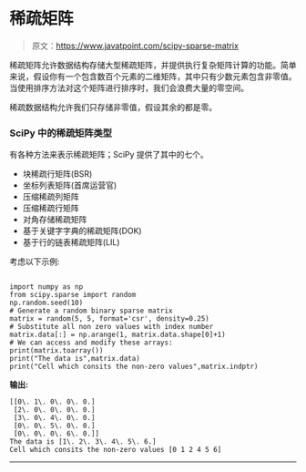 # 稀疏矩阵

> 原文：<https://www.javatpoint.com/scipy-sparse-matrix>

稀疏矩阵允许数据结构存储大型稀疏矩阵，并提供执行复杂矩阵计算的功能。简单来说，假设你有一个包含数百个元素的二维矩阵，其中只有少数元素包含非零值。当使用排序方法对这个矩阵进行排序时，我们会浪费大量的零空间。

稀疏数据结构允许我们只存储非零值，假设其余的都是零。

### SciPy 中的稀疏矩阵类型

有各种方法来表示稀疏矩阵；SciPy 提供了其中的七个。

*   块稀疏行矩阵(BSR)
*   坐标列表矩阵(首席运营官)
*   压缩稀疏列矩阵
*   压缩稀疏行矩阵
*   对角存储稀疏矩阵
*   基于关键字字典的稀疏矩阵(DOK)
*   基于行的链表稀疏矩阵(LIL)

考虑以下示例:

```

import numpy as np
from scipy.sparse import random
np.random.seed(10)
# Generate a random binary sparse matrix
matrix = random(5, 5, format='csr', density=0.25)
# Substitute all non zero values with index number
matrix.data[:] = np.arange(1, matrix.data.shape[0]+1)
# We can access and modify these arrays:
print(matrix.toarray())
print("The data is",matrix.data)
print("Cell which consits the non-zero values",matrix.indptr)

```

**输出:**

```
[[0\. 1\. 0\. 0\. 0.]
 [2\. 0\. 0\. 0\. 0.]
 [3\. 0\. 4\. 0\. 0.]
 [0\. 0\. 5\. 0\. 0.]
 [0\. 0\. 0\. 6\. 0.]]
The data is [1\. 2\. 3\. 4\. 5\. 6.]
Cell which consits the non-zero values [0 1 2 4 5 6]

```

* * *